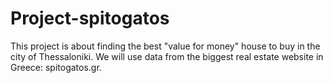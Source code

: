 # Project-spitogatos
This project is about finding the best "value for money" house to buy in the city of Thessaloniki. We will use data from the biggest real estate website in Greece: spitogatos.gr.
